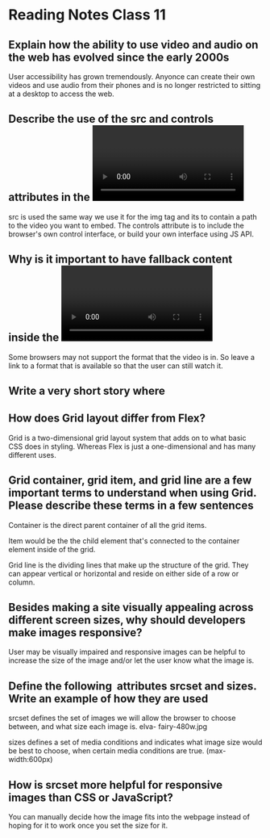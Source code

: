 # Reading Notes Class 11

## Explain how the ability to use video and audio on the web has evolved since the early 2000s

User accessibility has grown tremendously. Anyonce can create their own videos and use audio from their phones and is no longer restricted to sitting at a desktop to access the web.

## Describe the use of the src and controls attributes in the <video> element

src is used the same way we use it for the img tag and its to contain a path to the video you want to embed. The controls attribute is to include the browser's own control interface, or build your own interface using JS API.

## Why is it important to have fallback content inside the <video> element?

Some browsers may not support the format that the video is in. So leave a link to a format that is available so that the user can still watch it.

## Write a very short story where <audio> and <video> are characters

## How does Grid layout differ from Flex?

Grid is a two-dimensional grid layout system that adds on to what basic CSS does in styling. Whereas Flex is just a one-dimensional and has many different uses.

## Grid container, grid item, and grid line are a few important terms to understand when using Grid. Please describe these terms in a few sentences

Container is the direct parent container of all the grid items.

Item would be the the child element that's connected to the container element inside of the grid.

Grid line is the dividing lines that make up the structure of the grid. They can appear vertical or horizontal and reside on either side of a row or column.

## Besides making a site visually appealing across different screen sizes, why should developers make images responsive?

User may be visually impaired and responsive images can be helpful to increase the size of the image and/or let the user know what the image is.

## Define the following <img> attributes srcset and sizes. Write an example of how they are used

srcset defines the set of images we will allow the browser to choose between, and what size each image is. elva- fairy-480w.jpg

sizes defines a set of media conditions and indicates what image size would be best to choose, when certain media conditions are true. (max-width:600px)

## How is srcset more helpful for responsive images than CSS or JavaScript?

You can manually decide how the image fits into the webpage instead of hoping for it to work once you set the size for it.

